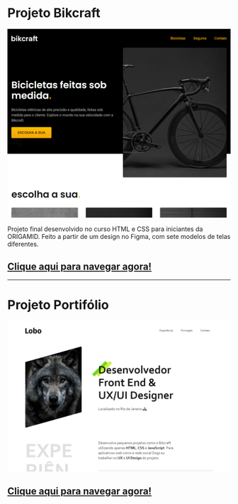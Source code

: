 # **Projeto Bikcraft**

![Imagem site Bikcraft](./imgs/sc_index.png)

Projeto final desenvolvido no curso HTML e CSS para iniciantes da ORIGAMID.
Feito a partir de um design no Figma, com sete modelos de telas diferentes.

## [Clique aqui para navegar agora!](https://fkrik.github.io/origamid-learning/HTML%20&%20CSS/ex4_projeto_final/)

<hr>

# **Projeto Portifólio**

![Imagem site Portifólio](./imgs/sc_index_lobo.png)

## [Clique aqui para navegar agora!](https://fkrik.github.io/origamid-learning/HTML%20&%20CSS/ex3_portfolio/)
